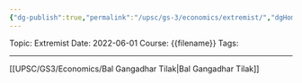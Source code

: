 ```yaml
---
{"dg-publish":true,"permalink":"/upsc/gs-3/economics/extremist/","dgHomeLink":true,"dgPassFrontmatter":false}
---
```


Topic: Extremist
Date: 2022-06-01
Course: {{filename}}
Tags: 

---



[[UPSC/GS3/Economics/Bal Gangadhar Tilak|Bal Gangadhar Tilak]]
